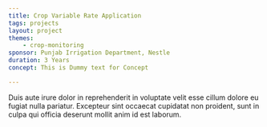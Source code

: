 ```yaml
---
title: Crop Variable Rate Application
tags: projects
layout: project
themes:
    - crop-monitoring
sponsor: Punjab Irrigation Department, Nestle
duration: 3 Years
concept: This is Dummy text for Concept

---
```


Duis aute irure dolor in reprehenderit in voluptate velit esse cillum dolore eu fugiat nulla pariatur. Excepteur sint occaecat cupidatat non proident, sunt in culpa qui officia deserunt mollit anim id est laborum.